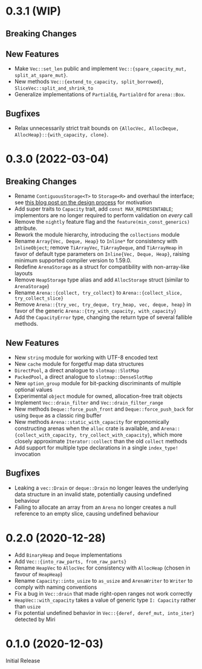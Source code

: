 # 0.3.1 (WIP)

## Breaking Changes
## New Features

- Make `Vec::set_len` public and implement `Vec::{spare_capacity_mut, split_at_spare_mut}`.
- New methods `Vec::{extend_to_capacity, split_borrowed}`, `SliceVec::split_and_shrink_to`
- Generalize implementations of `PartialEq`, `PartialOrd` for `arena::Box`.

## Bugfixes

- Relax unnecessarily strict trait bounds on `{AllocVec, AllocDeque, AllocHeap}::{with_capacity, clone}`.

# 0.3.0 (2022-03-04)
## Breaking Changes

- Rename `ContiguousStorage<T>` to `Storage<R>` and overhaul the interface;
  see [this blog post on the design process][storage-abstraction-v2] for motivation
- Add super traits to `Capacity` trait, add `const MAX_REPRESENTABLE`; implementors
  are no longer required to perform validation on _every_ call
- Remove the `nightly` feature flag and the `feature(min_const_generics)` attribute.
- Rework the module hierarchy, introducing the `collections` module
- Rename `Array{Vec, Deque, Heap}` to `Inline*` for consistency with `InlineObject`;
  remove `TiArrayVec`, `TiArrayDeque`, and `TiArrayHeap` in favor of default type
  parameters on `Inline{Vec, Deque, Heap}`, raising minimum supported compiler version
  to 1.59.0.
- Redefine `ArenaStorage` as a struct for compatibility with non-array-like layouts
- Remove `HeapStorage` type alias and add `AllocStorage` struct (similar to `ArenaStorage`)
- Rename `Arena::{collect, try_collect}` to `Arena::{collect_slice, try_collect_slice}`
- Remove `Arena::{try_vec, try_deque, try_heap, vec, deque, heap}` in favor of
  the generic `Arena::{try_with_capacity, with_capacity}`
- Add the `CapacityError` type, changing the return type of several fallible methods.

[storage-abstraction-v2]: https://gist.github.com/teryror/7b9a23fd0cd8dcfbcb6ebd34ee2639f8

## New Features

- New `string` module for working with UTF-8 encoded text
- New `cache` module for forgetful map data structures
- `DirectPool`, a direct analogue to `slotmap::SlotMap`
- `PackedPool`, a direct analogue to `slotmap::DenseSlotMap`
- New `option_group` module for bit-packing discriminants of multiple optional values
- Experimental `object` module for owned, allocation-free trait objects
- Implement `Vec::drain_filter` and `Vec::drain_filter_range`
- New methods `Deque::force_push_front` and `Deque::force_push_back`
  for using `Deque` as a classic ring buffer
- New methods `Arena::static_with_capacity` for ergonomically constructing arenas when
  the `alloc` crate is available, and `Arena::{collect_with_capacity, try_collect_with_capacity}`,
  which more closely approximate `Iterator::collect` than the old `collect` methods
- Add support for multiple type declarations in a single `index_type!` invocation

## Bugfixes

- Leaking a `vec::Drain` or `deque::Drain` no longer leaves the underlying data structure
  in an invalid state, potentially causing undefined behaviour
- Failing to allocate an array from an `Arena` no longer creates a null reference to an
  empty slice, causing undefined behaviour

# 0.2.0 (2020-12-28)

- Add `BinaryHeap` and `Deque` implementations
- Add `Vec::{into_raw_parts, from_raw_parts}`
- Rename `HeapVec` to `AllocVec` for consistency with `AllocHeap` (chosen in favour of `HeapHeap`)
- Rename `Capacity::into_usize` to `as_usize` and `ArenaWriter` to `Writer` to comply with naming conventions
- Fix a bug in `Vec::drain` that made right-open ranges not work correctly
- `HeapVec::with_capacity` takes a value of generic type `I: Capacity` rather than `usize`
- Fix potential undefined behavior in `Vec::{deref, deref_mut, into_iter}` detected by Miri

# 0.1.0 (2020-12-03)

Initial Release